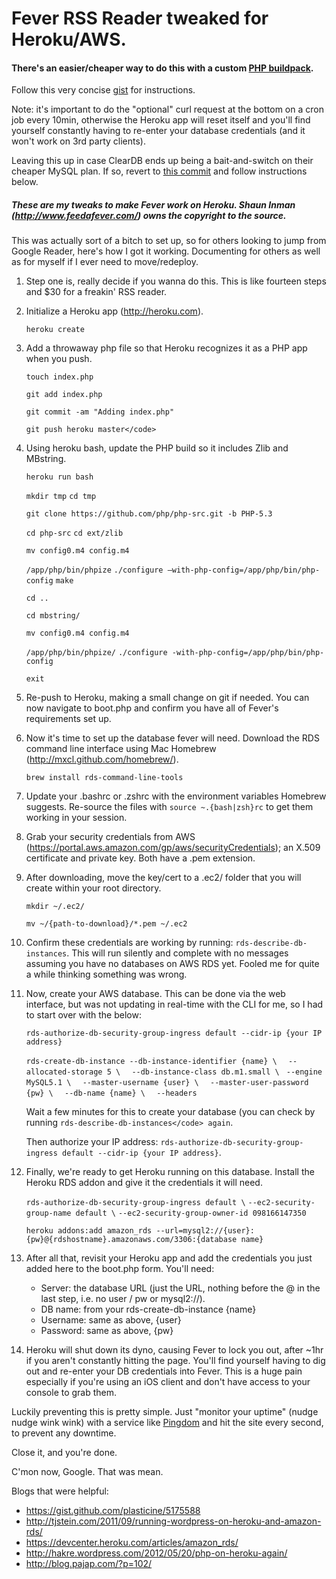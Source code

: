 Fever RSS Reader tweaked for Heroku/AWS.
========================================

#### There's an easier/cheaper way to do this with a custom [PHP buildpack](https://github.com/iphoting/heroku-buildpack-php-tyler).

Follow this very concise [gist](https://gist.github.com/plasticine/5175588) for instructions.

Note: it's important to do the "optional" curl request at the bottom on a cron job every 10min, otherwise the Heroku app will reset itself and you'll find yourself constantly having to re-enter your database credentials (and it won't work on 3rd party clients).

Leaving this up in case ClearDB ends up being a bait-and-switch on their cheaper MySQL plan. If so, revert to [this commit](0af102a096ac32af363310df12c530dface695a2) and follow instructions below.

##### These are my tweaks to make Fever work on Heroku. Shaun Inman (http://www.feedafever.com/) owns the copyright to the source.

This was actually sort of a bitch to set up, so for others looking to jump from Google Reader, here's how I got it working. Documenting for others as well as for myself if I ever need to move/redeploy.

1. Step one is, really decide if you wanna do this. This is like fourteen steps and $30 for a freakin' RSS reader.

2. Initialize a Heroku app (http://heroku.com).

	`heroku create`

3. Add a throwaway php file so that Heroku recognizes it as a PHP app when you push.

	`touch index.php`

	`git add index.php`

	`git commit -am "Adding index.php"`

	`git push heroku master</code>`

4. Using heroku bash, update the PHP build so it includes Zlib and MBstring.

	`heroku run bash`

	`mkdir tmp`
	`cd tmp`
	 
	`git clone https://github.com/php/php-src.git -b PHP-5.3`
	 
	`cd php-src`
	`cd ext/zlib`

	`mv config0.m4 config.m4`

	`/app/php/bin/phpize`
	`./configure –with-php-config=/app/php/bin/php-config`
	`make`
	 
	`cd ..`

	`cd mbstring/`

	`mv config0.m4 config.m4`

	`/app/php/bin/phpize/`
	`./configure -with-php-config=/app/php/bin/php-config`

	`exit`

5. Re-push to Heroku, making a small change on git if needed. You can now navigate to boot.php and confirm you have all of Fever's requirements set up.

6. Now it's time to set up the database fever will need. Download the RDS command line interface using Mac Homebrew (http://mxcl.github.com/homebrew/). 

	`brew install rds-command-line-tools`

7. Update your .bashrc or .zshrc with the environment variables Homebrew suggests. Re-source the files with `source ~.{bash|zsh}rc` to get them working in your session.

8. Grab your security credentials from AWS (https://portal.aws.amazon.com/gp/aws/securityCredentials); an X.509 certificate and private key. Both have a .pem extension.

9. After downloading, move the key/cert to a .ec2/ folder that you will create within your root directory.

	`mkdir ~/.ec2/`

	`mv ~/{path-to-download}/*.pem ~/.ec2`

10. Confirm these credentials are working by running: `rds-describe-db-instances`. This will run silently and complete with no messages assuming you have no databases on AWS RDS yet. Fooled me for quite a while thinking something was wrong.

11. Now, create your AWS database. This can be done via the web interface, but was not updating in real-time with the CLI for me, so I had to start over with the below:

	`rds-authorize-db-security-group-ingress default --cidr-ip {your IP address}`

	`rds-create-db-instance --db-instance-identifier {name} \`
	`  --allocated-storage 5 \`
	`  --db-instance-class db.m1.small \`
	`  --engine MySQL5.1 \ `
	`  --master-username {user} \`
	`  --master-user-password {pw} \`
	`  --db-name {name} \`
	`  --headers`

	Wait a few minutes for this to create your database (you can check by running `rds-describe-db-instances</code> again`.

	Then authorize your IP address: `rds-authorize-db-security-group-ingress default --cidr-ip {your IP address}`.

12. Finally, we're ready to get Heroku running on this database. Install the Heroku RDS addon and give it the credentials it will need.
	
	`rds-authorize-db-security-group-ingress default \`
	  `--ec2-security-group-name default \`
	  `--ec2-security-group-owner-id 098166147350`

	`heroku addons:add amazon_rds --url=mysql2://{user}:{pw}@{rdshostname}.amazonaws.com/3306:{database name}`

14. After all that, revisit your Heroku app and add the credentials you just added here to the boot.php form. You'll need:
	- Server: the database URL (just the URL, nothing before the @ in the last step, i.e. no user / pw or mysql2://).
	- DB name: from your rds-create-db-instance {name}
	- Username: same as above, {user}
	- Password: same as above, {pw}

15. Heroku will shut down its dyno, causing Fever to lock you out, after ~1hr if you aren't constantly hitting the page. You'll find yourself having to dig out and re-enter your DB credentials into Fever. This is a huge pain especially if you're using an iOS client and don't have access to your console to grab them.

Luckily preventing this is pretty simple. Just "monitor your uptime" (nudge nudge wink wink) with a service like [Pingdom](https://www.pingdom.com/) and hit the site every second, to prevent any downtime.

Close it, and you're done.

C'mon now, Google. That was mean.

Blogs that were helpful:  
- https://gist.github.com/plasticine/5175588
- http://tjstein.com/2011/09/running-wordpress-on-heroku-and-amazon-rds/  
- https://devcenter.heroku.com/articles/amazon_rds/  
- http://hakre.wordpress.com/2012/05/20/php-on-heroku-again/  
- http://blog.pajap.com/?p=102/
